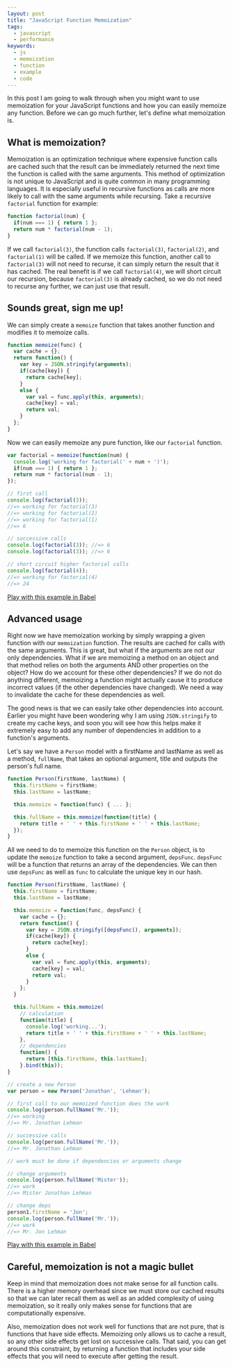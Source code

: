 ```yaml
---
layout: post
title: "JavaScript Function Memoization"
tags:
  - javascript
  - performance
keywords:
  - js
  - memoization
  - function
  - example
  - code
---
```


In this post I am going to walk through when you might want to use memoization for your JavaScript functions and how you can easily memoize any function. Before we can go much further, let's define what memoization is.

<!--more-->

## What is memoization?

Memoization is an optimization technique where expensive function calls are cached such that the result can be immediately returned the next time the function is called with the same arguments. This method of optimization is not unique to JavaScript and is quite common in many programming languages. It is especially useful in recursive functions as calls are more likely to call with the same arguments while recursing. Take a recursive `factorial` function for example:

```javascript
function factorial(num) {
  if(num === 1) { return 1 };
  return num * factorial(num - 1);
}
```
If we call `factorial(3)`, the function calls `factorial(3)`, `factorial(2)`, and `factorial(1)` will be called. If we memoize this function, another call to `factorial(3)` will not need to recurse, it can simply return the result that it has cached. The real benefit is if we call `factorial(4)`, we will short circuit our recursion, because `factorial(3)` is already cached, so we do not need to recurse any further, we can just use that result.

## Sounds great, sign me up!

We can simply create a `memoize` function that takes another function and modifies it to memoize calls.

```javascript
function memoize(func) {
  var cache = {};
  return function() {
    var key = JSON.stringify(arguments);
    if(cache[key]) {
      return cache[key];
    }
    else {
      var val = func.apply(this, arguments);
      cache[key] = val;
      return val;
    }
  };
}
```

Now we can easily memoize any pure function, like our `factorial` function.

```javascript
var factorial = memoize(function(num) {
  console.log('working for factorial(' + num + ')');
  if(num === 1) { return 1 };
  return num * factorial(num - 1);
});

// first call
console.log(factorial(3));
//=> working for factorial(3)
//=> working for factorial(2)
//=> working for factorial(1)
//=> 6

// successive calls
console.log(factorial(3)); //=> 6
console.log(factorial(3)); //=> 6

// short circuit higher factorial calls
console.log(factorial(4));
//=> working for factorial(4)
//=> 24
```

[Play with this example in Babel](https://babeljs.io/repl/#?experimental=true&playground=true&evaluate=true&loose=false&spec=false&code=function%20memoize(func)%20%7B%0A%20%20var%20cache%20%3D%20%7B%7D%3B%0A%20%20return%20function()%20%7B%0A%20%20%20%20var%20key%20%3D%20JSON.stringify(arguments)%3B%0A%20%20%20%20if(cache%5Bkey%5D)%20%7B%0A%20%20%20%20%20%20return%20cache%5Bkey%5D%3B%0A%20%20%20%20%7D%0A%20%20%20%20else%20%7B%0A%20%20%20%20%20%20var%20val%20%3D%20func.apply(this%2C%20arguments)%3B%0A%20%20%20%20%20%20cache%5Bkey%5D%20%3D%20val%3B%0A%20%20%20%20%20%20return%20val%3B%0A%20%20%20%20%7D%0A%20%20%7D%3B%0A%7D%0Avar%20factorial%20%3D%20memoize(%0A%20%20function(num)%20%7B%0A%20%20%20%20console.log('working%20for%20factorial('%20%2B%20num%20%2B%20')')%3B%0A%20%20%20%20if(num%20%3D%3D%3D%201)%20%7B%20return%201%20%7D%3B%0A%20%20%20%20return%20num%20*%20factorial(num%20-%201)%3B%0A%20%20%7D%0A)%3B%0A%0Aconsole.log(factorial(3))%3B%0Aconsole.log(factorial(3))%3B%0Aconsole.log(factorial(4))%3B)

## Advanced usage

Right now we have memoization working by simply wrapping a given function with our `memoization` function. The results are cached for calls with the same arguments. This is great, but what if the arguments are not our only dependencies. What if we are memoizing a method on an object and that method relies on both the arguments AND other properties on the object? How do we account for these other dependencies? If we do not do anything different, memoizing a function might actually cause it to produce incorrect values (if the other dependencies have changed). We need a way to invalidate the cache for these dependencies as well.

The good news is that we can easily take other dependencies into account. Earlier you might have been wondering why I am using `JSON.stringify` to create my cache keys, and soon you will see how this helps make it extremely easy to add any number of dependencies in addition to a function's arguments.

Let's say we have a `Person` model with a firstName and lastName as well as a method, `fullName`, that takes an optional argument, title and outputs the person's full name.

```javascript
function Person(firstName, lastName) {
  this.firstName = firstName;
  this.lastName = lastName;

  this.memoize = function(func) { ... };

  this.fullName = this.memoize(function(title) {
    return title + ' ' + this.firstName + ' ' + this.lastName;
  });
}
```

All we need to do to memoize this function on the `Person` object, is to update the `memoize` function to take a second argument, `depsFunc`. `depsFunc` will be a function that returns an array of the dependencies. We can then use `depsFunc` as well as `func` to calculate the unique key in our hash.

```javascript
function Person(firstName, lastName) {
  this.firstName = firstName;
  this.lastName = lastName;

  this.memoize = function(func, depsFunc) {
    var cache = {};
    return function() {
      var key = JSON.stringify([depsFunc(), arguments]);
      if(cache[key]) {
        return cache[key];
      }
      else {
        var val = func.apply(this, arguments);
        cache[key] = val;
        return val;
      }
    };
  }

  this.fullName = this.memoize(
    // calculation
    function(title) {
      console.log('working...');
      return title + ' ' + this.firstName + ' ' + this.lastName;
    },
    // dependencies
    function() {
      return [this.firstName, this.lastName];
    }.bind(this));
}

// create a new Person
var person = new Person('Jonathan', 'Lehman');

// first call to our memoized function does the work
console.log(person.fullName('Mr.'));
//=> working
//=> Mr. Jonathan Lehman

// successive calls
console.log(person.fullName('Mr.'));
//=> Mr. Jonathan Lehman

// work must be done if dependencies or arguments change

// change arguments
console.log(person.fullName('Mister'));
//=> work
//=> Mister Jonathan Lehman

// change deps
person1.firstName = 'Jon';
console.log(person.fullName('Mr.'));
//=> work
//=> Mr. Jon Lehman
```

[Play with this example in Babel](https://babeljs.io/repl/#?experimental=true&playground=true&evaluate=true&loose=false&spec=false&code=function%20Person(firstName%2C%20lastName)%20%7B%0A%20%20this.firstName%20%3D%20firstName%3B%0A%20%20this.lastName%20%3D%20lastName%3B%0A%20%20%0A%20%20this.memoize%20%3D%20function(func%2C%20depsFunc)%20%7B%0A%20%20%20%20var%20cache%20%3D%20%7B%7D%3B%0A%20%20%20%20return%20function()%20%7B%0A%20%20%20%20%20%20var%20key%20%3D%20JSON.stringify(%5BdepsFunc()%2C%20arguments%5D)%3B%0A%20%20%20%20%20%20if(cache%5Bkey%5D)%20%7B%0A%20%20%20%20%20%20%20%20return%20cache%5Bkey%5D%3B%0A%20%20%20%20%20%20%7D%0A%20%20%20%20%20%20else%20%7B%0A%20%20%20%20%20%20%20%20var%20val%20%3D%20func.apply(this%2C%20arguments)%3B%0A%20%20%20%20%20%20%20%20cache%5Bkey%5D%20%3D%20val%3B%0A%20%20%20%20%20%20%20%20return%20val%3B%0A%20%20%20%20%20%20%7D%0A%20%20%20%20%7D%3B%0A%20%20%7D%0A%20%20%0A%20%20this.fullName%20%3D%20this.memoize(%0A%20%20%20%20%2F%2F%20calculation%0A%20%20%20%20function(title)%20%7B%0A%20%20%20%20%20%20console.log('working...')%3B%0A%20%20%20%20%20%20return%20title%20%2B%20'%20'%20%2B%20this.firstName%20%2B%20'%20'%20%2B%20this.lastName%3B%0A%20%20%20%20%7D%2C%20%0A%20%20%20%20%2F%2F%20dependencies%0A%20%20%20%20function()%20%7B%20%0A%20%20%20%20%20%20return%20%5Bthis.firstName%2C%20this.lastName%5D%3B%20%0A%20%20%20%20%7D.bind(this))%3B%0A%7D%0A%0Avar%20person%20%3D%20new%20Person('Jonathan'%2C%20'Lehman')%3B%0Aconsole.log(person.fullName('Mr.'))%3B%0Aconsole.log(person.fullName('Mr.'))%3B%0Aconsole.log(person.fullName('Mister'))%3B%0Aperson.firstName%20%3D%20'Jon'%3B%0Aconsole.log(person.fullName('Mr.'))%3B)

## Careful, memoization is not a magic bullet

Keep in mind that memoization does not make sense for all function calls. There is a higher memory overhead since we must store our cached results so that we can later recall them as well as an added complexity of using memoization, so it really only makes sense for functions that are computationally expensive.

Also, memoization does not work well for functions that are not pure, that is functions that have side effects. Memoizing only allows us to cache a result, so any other side effects get lost on successive calls. That said, you can get around this constraint, by returning a function that includes your side effects that you will need to execute after getting the result.

